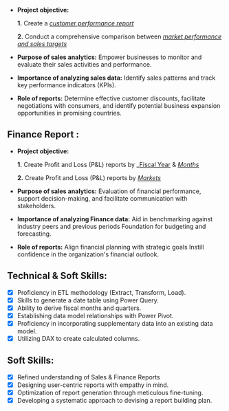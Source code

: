 

- **Project objective:** 

    **1.** Create a _[customer performance report](https://github.com/razamitwpu/Excel-Sales-Analysis/blob/main/Customer%20Performance%20Report.pdf)_ 

    **2.** Conduct a comprehensive comparison between _[market performance and sales targets](https://github.com/razamitwpu/Excel-Sales-Analysis/blob/main/Market_Performance%20VS%20Target.pdf
)_

- **Purpose of sales analytics:** Empower businesses to monitor and evaluate their sales activities and performance.

- **Importance of analyzing sales data:** Identify sales patterns and track key performance indicators (KPIs).

- **Role of reports:** Determine effective customer discounts, facilitate negotiations with consumers, and identify potential business expansion opportunities in promising countries.


## Finance Report :

- **Project objective:** 

    **1.** Create Profit and Loss (P&L) reports by _[Fiscal Year](https://github.com/razamitwpu/Excel-Sales-Analysis/blob/main/P%26L%20Report%20By%20Fiscal_Year.pdf) & _[Months](https://github.com/razamitwpu/Excel-Sales-Analysis/blob/main/P%26L%20Report%20By%20Month.pdf)_ 

   **2.** Create Profit and Loss (P&L) reports by _[Markets](https://github.com/razamitwpu/Excel-Sales-Analysis/blob/main/P%26L%20Statement%20by%20Markets.pdf)_

- **Purpose of sales analytics:** Evaluation of financial performance, support decision-making, and facilitate communication with stakeholders.

- **Importance of analyzing Finance data:** Aid in benchmarking against industry peers and previous periods Foundation for budgeting and forecasting.

- **Role of reports:** Align financial planning with strategic goals Instill confidence in the organization's financial outlook.


## Technical & Soft Skills:
- [x]	Proficiency in ETL methodology (Extract, Transform, Load).
- [x]	Skills to generate a date table using Power Query.
- [x]	Ability to derive fiscal months and quarters.
- [x]	Establishing data model relationships with Power Pivot.
- [x]	Proficiency in incorporating supplementary data into an existing data model.
- [x]	Utilizing DAX to create calculated columns.

## Soft Skills:
- [x]	Refined understanding of Sales & Finance Reports
- [x]	Designing user-centric reports with empathy in mind.
- [x]	Optimization of report generation through meticulous fine-tuning.
- [x]	Developing a systematic approach to devising a report building plan.
